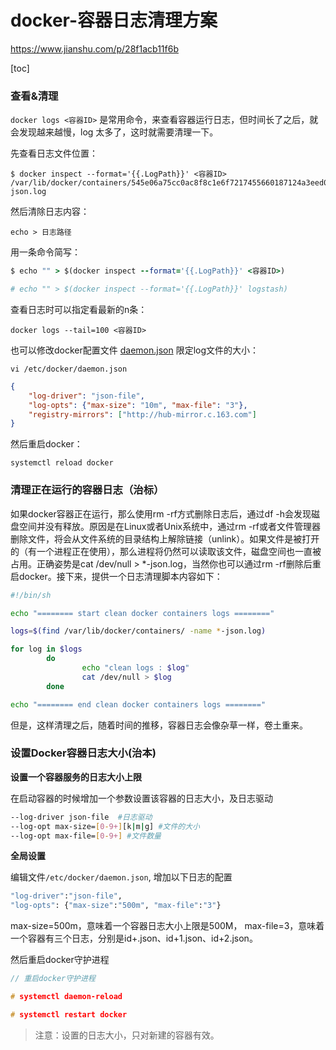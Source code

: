 # docker-容器日志清理方案

https://www.jianshu.com/p/28f1acb11f6b

[toc]

### 查看&清理

`docker logs <容器ID>` 是常用命令，来查看容器运行日志，但时间长了之后，就会发现越来越慢，log 太多了，这时就需要清理一下。

先查看日志文件位置：

```shell
$ docker inspect --format='{{.LogPath}}' <容器ID>
/var/lib/docker/containers/545e06a75cc0ac8f8c1e6f7217455660187124a3eed031b5eb2f6f0edeb426cb/545e06a75cc0ac8f8c1e6f7217455660187124a3eed031b5eb2f6f0edeb426cb-json.log
```

然后清除日志内容：

```shell
echo > 日志路径
```

用一条命令简写：

```ruby
$ echo "" > $(docker inspect --format='{{.LogPath}}' <容器ID>)

# echo "" > $(docker inspect --format='{{.LogPath}}' logstash)
```

查看日志时可以指定看最新的n条：

```shell
docker logs --tail=100 <容器ID>
```

也可以修改docker配置文件 [daemon.json](https://docs.docker.com/engine/reference/commandline/dockerd/#on-linux) 限定log文件的大小：

`vi /etc/docker/daemon.json`

```json
{
    "log-driver": "json-file",
    "log-opts": {"max-size": "10m", "max-file": "3"},
    "registry-mirrors": ["http://hub-mirror.c.163.com"]
}
```

然后重启docker：

```shell
systemctl reload docker
```

### 清理正在运行的容器日志（治标）

如果docker容器正在运行，那么使用rm -rf方式删除日志后，通过df -h会发现磁盘空间并没有释放。原因是在Linux或者Unix系统中，通过rm -rf或者文件管理器删除文件，将会从文件系统的目录结构上解除链接（unlink）。如果文件是被打开的（有一个进程正在使用），那么进程将仍然可以读取该文件，磁盘空间也一直被占用。正确姿势是cat /dev/null > *-json.log，当然你也可以通过rm -rf删除后重启docker。接下来，提供一个日志清理脚本内容如下：



```bash
#!/bin/sh 

echo "======== start clean docker containers logs ========"  

logs=$(find /var/lib/docker/containers/ -name *-json.log)  

for log in $logs  
        do  
                echo "clean logs : $log"  
                cat /dev/null > $log  
        done  

echo "======== end clean docker containers logs ========"  
```

但是，这样清理之后，随着时间的推移，容器日志会像杂草一样，卷土重来。

### 设置Docker容器日志大小(治本)

**设置一个容器服务的日志大小上限**

在启动容器的时候增加一个参数设置该容器的日志大小，及日志驱动



```bash
--log-driver json-file  #日志驱动
--log-opt max-size=[0-9+][k|m|g] #文件的大小
--log-opt max-file=[0-9+] #文件数量
```

**全局设置**

编辑文件`/etc/docker/daemon.json`, 增加以下日志的配置



```bash
"log-driver":"json-file",
"log-opts": {"max-size":"500m", "max-file":"3"}
```

max-size=500m，意味着一个容器日志大小上限是500M，
 max-file=3，意味着一个容器有三个日志，分别是id+.json、id+1.json、id+2.json。

然后重启docker守护进程



```cpp
// 重启docker守护进程

# systemctl daemon-reload

# systemctl restart docker
```

> 注意：设置的日志大小，只对新建的容器有效。